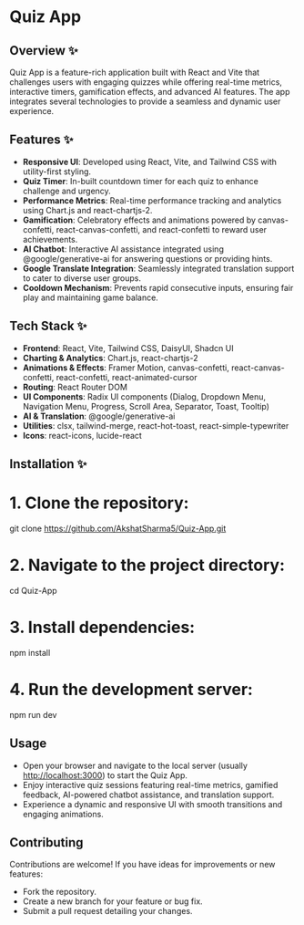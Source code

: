 # Quiz App

## Overview ✨
Quiz App is a feature-rich application built with React and Vite that challenges users with engaging quizzes while offering real-time metrics, interactive timers, gamification effects, and advanced AI features. The app integrates several technologies to provide a seamless and dynamic user experience.

## Features ✨
- **Responsive UI**: Developed using React, Vite, and Tailwind CSS with utility-first styling.
- **Quiz Timer**: In-built countdown timer for each quiz to enhance challenge and urgency.
- **Performance Metrics**: Real-time performance tracking and analytics using Chart.js and react-chartjs-2.
- **Gamification**: Celebratory effects and animations powered by canvas-confetti, react-canvas-confetti, and react-confetti to reward user achievements.
- **AI Chatbot**: Interactive AI assistance integrated using @google/generative-ai for answering questions or providing hints.
- **Google Translate Integration**: Seamlessly integrated translation support to cater to diverse user groups.
- **Cooldown Mechanism**: Prevents rapid consecutive inputs, ensuring fair play and maintaining game balance.

## Tech Stack ✨
- **Frontend**: React, Vite, Tailwind CSS, DaisyUI, Shadcn UI
- **Charting & Analytics**: Chart.js, react-chartjs-2
- **Animations & Effects**: Framer Motion, canvas-confetti, react-canvas-confetti, react-confetti, react-animated-cursor
- **Routing**: React Router DOM
- **UI Components**: Radix UI components (Dialog, Dropdown Menu, Navigation Menu, Progress, Scroll Area, Separator, Toast, Tooltip)
- **AI & Translation**: @google/generative-ai
- **Utilities**: clsx, tailwind-merge, react-hot-toast, react-simple-typewriter
- **Icons**: react-icons, lucide-react

## Installation ✨
# 1. Clone the repository:
git clone https://github.com/AkshatSharma5/Quiz-App.git

# 2. Navigate to the project directory:
cd Quiz-App

# 3. Install dependencies:
npm install

# 4. Run the development server: 
npm run dev


## Usage
- Open your browser and navigate to the local server (usually [http://localhost:3000](http://localhost:3000)) to start the Quiz App.
- Enjoy interactive quiz sessions featuring real-time metrics, gamified feedback, AI-powered chatbot assistance, and translation support.
- Experience a dynamic and responsive UI with smooth transitions and engaging animations.

## Contributing
Contributions are welcome! If you have ideas for improvements or new features:
- Fork the repository.
- Create a new branch for your feature or bug fix.
- Submit a pull request detailing your changes.

